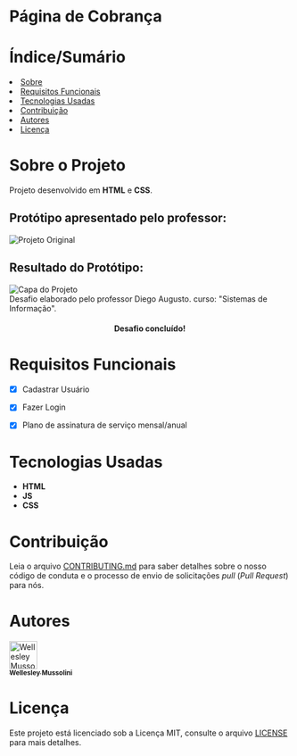 # Página de Cobrança

<h1>Índice/Sumário</h1>
<li><a href="#sobre-o-projeto">Sobre</a></li>
<li><a href="#requisitos-funcionais">Requisitos Funcionais</a></li>
<li><a href="#tecnologias-usadas">Tecnologias Usadas</a></li>
<li><a href="#contribuição">Contribuição</a></li>
<li><a href="#autores">Autores</a></li>
<li><a href="#licença">Licença</a></li>

<h1 dir="auto"><a aria-hidden="true" class="anchor" href="##sobre-o-projeto"><a/>Sobre o Projeto</h1>
<span>Projeto desenvolvido em <strong>HTML</strong> e <strong>CSS</strong>.</span>

<div>
    <h2>Protótipo apresentado pelo professor:</h2>
  <img src="https://uidesigndaily.fra1.digitaloceanspaces.com/uploads/1585/day_1585.png" alt="Projeto Original" />
</div>
<div>
  <h2>Resultado do Protótipo:</h2>
  <img src="https://i.ibb.co/4KZSvtk/Screenshot-1.png" alt="Capa do Projeto" />
</div>
    
<div>
  <span>Desafio elaborado pelo professor Diego Augusto.</span>
  <span>curso: "Sistemas de Informação".</span>
</div>
<h4 align="center">Desafio concluído!</h4>

<h1 dir="auto"><a aria-hidden="true" class="anchor" href="#requisitos-funcionais"><a/>Requisitos Funcionais</h1>
 
- [x] Cadastrar Usuário
- [x] Fazer Login
- [x] Plano de assinatura de serviço mensal/anual


<h1 dir="auto"><a aria-hidden="true" class="anchor" href="#tecnologias-usadas"><a/>Tecnologias Usadas</h1>
<ul class="contains-task-list">
    <li class="task-list-item"><strong>HTML</strong></li>
    <li class="task-list-item"><strong>JS</strong></li>
    <li class="task-list-item"> <strong>CSS</strong></li>
</ul>

<h1><a href="#contribuição"></a>Contribuição</h1>

<p>Leia o arquivo <a href="/CONTRIBUTING.md">CONTRIBUTING.md</a> para saber detalhes sobre o nosso código de conduta e o processo de envio de solicitações <em>pull</em> (<em>Pull Request</em>) para nós.</p>

<h1><a href="#autores"></a>Autores</h1>
    
<td align="center"><a href="https://github.com/WellesleyMussolini"><img src="https://avatars.githubusercontent.com/u/76730007?v=4" width="50" alt="Wellesley Mussolini"><br><sub><b>Wellesley Mussolini</b></sub></a><br></td>

<h1><a href="#licença"></a>Licença</h1>

<p dir="auto">Este projeto está licenciado sob a Licença MIT, consulte o arquivo <a href="/LICENSE">LICENSE</a> para mais detalhes.</p>

